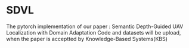 # SDVL
The pytorch implementation of our paper : Semantic Depth-Guided UAV Localization with Domain Adaptation
Code and datasets will be upload, when the paper is acceptted by Knowledge-Based Systems(KBS)

